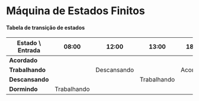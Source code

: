 # Máquina de Estados Finitos

<!---
#### Diagrama de estados
![Diagrama de estados](diagrama.png)
-->

#### Tabela de transição de estados

| Estado \ Entrada | 08:00       | 12:00       | 13:00       | 18:00       | 22:00       |
|------------------|-------------|-------------|-------------|-------------|-------------|
| **Acordado**     |             |             |             |             | Dormindo    |
| **Trabalhando**  |             | Descansando |             | Acordado    |             |
| **Descansando**  |             |             | Trabalhando |             |             |
| **Dormindo**     | Trabalhando |             |             |             |             |